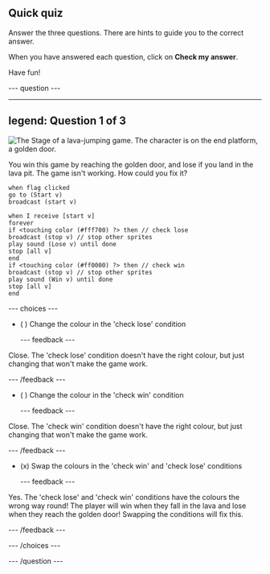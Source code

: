 ## Quick quiz

Answer the three questions. There are hints to guide you to the correct answer.

When you have answered each question, click on **Check my answer**. 

Have fun!

--- question ---

---
legend: Question 1 of 3
---

![The Stage of a lava-jumping game. The character is on the end platform, a golden door.](images/quiz-lava-stage.png)

You win this game by reaching the golden door, and lose if you land in the lava pit. The game isn't working. How could you fix it?

```blocks3
when flag clicked
go to (Start v)
broadcast (start v)
```

```blocks3
when I receive [start v]
forever
if <touching color (#fff700) ?> then // check lose
broadcast (stop v) // stop other sprites
play sound (Lose v) until done
stop [all v]
end
if <touching color (#ff0000) ?> then // check win
broadcast (stop v) // stop other sprites
play sound (Win v) until done
stop [all v]
end
```


--- choices ---

- ( ) Change the colour in the 'check lose' condition

  --- feedback ---

Close. The 'check lose' condition doesn't have the right colour, but just changing that won't make the game work.

  --- /feedback ---

- ( ) Change the colour in the 'check win' condition

  --- feedback ---

Close. The 'check win' condition doesn't have the right colour, but just changing that won't make the game work.

  --- /feedback ---

- (x) Swap the colours in the 'check win' and 'check lose' conditions

  --- feedback ---

Yes. The 'check lose' and 'check win' conditions have the colours the wrong way round! The player will win when they fall in the lava and lose when they reach the golden door! Swapping the conditions will fix this.

  --- /feedback ---

--- /choices ---

--- /question ---
